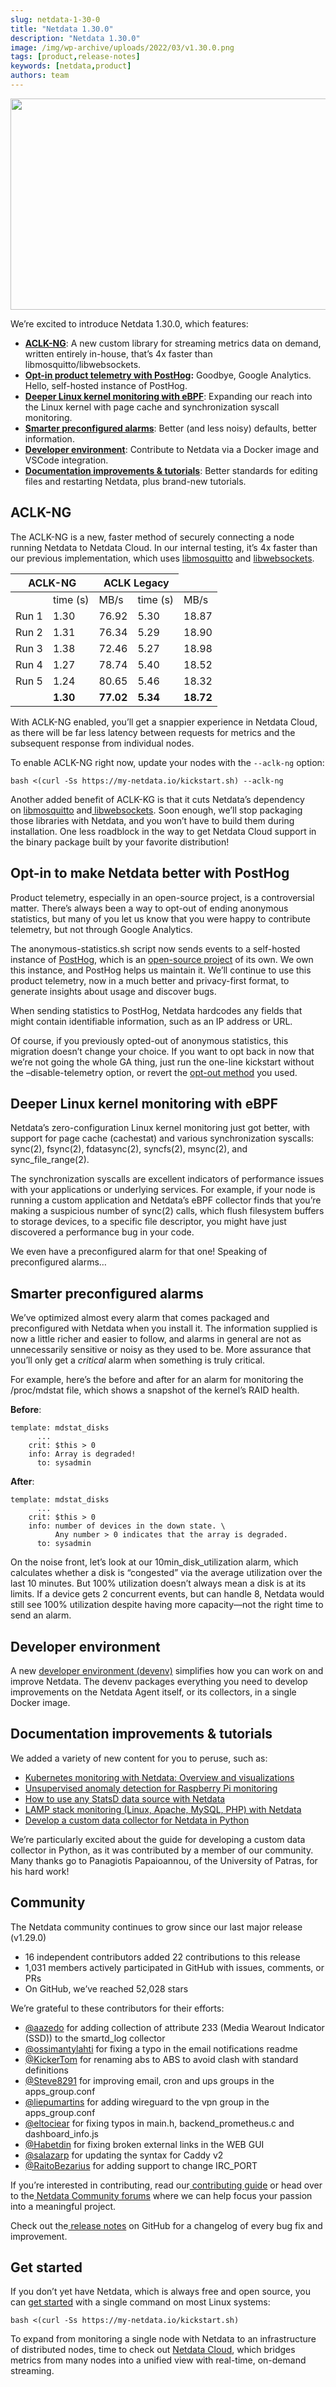 ```yaml
---
slug: netdata-1-30-0
title: "Netdata 1.30.0"
description: "Netdata 1.30.0"
image: /img/wp-archive/uploads/2022/03/v1.30.0.png
tags: [product,release-notes]
keywords: [netdata,product]
authors: team
---
```


<!--truncate-->

<img class="alignnone size-medium wp-image-16427" src="/img/wp-archive/uploads/2022/03/v1.30.0-600x338.png" alt="" width="600" height="338" />

We’re excited to introduce Netdata 1.30.0, which features:
<ul>
 	<li><a href="https://staging-www.netdata.cloud/blog/release-1-30-0/#h_13754275791617303933429" target="_blank" rel="noopener"><strong>ACLK-NG</strong></a>: A new custom library for streaming metrics data on demand, written entirely in-house, that’s 4x faster than libmosquitto/libwebsockets.</li>
 	<li><a href="https://staging-www.netdata.cloud/blog/release-1-30-0/#h_51169176821617303905806"><strong>Opt-in product telemetry with PostHog</strong></a><strong>:</strong> Goodbye, Google Analytics. Hello, self-hosted instance of PostHog.</li>
 	<li><strong><a href="https://staging-www.netdata.cloud/blog/release-1-30-0/#h_612104678161617303939018">Deeper Linux kernel monitoring with eBPF</a></strong>: Expanding our reach into the Linux kernel with page cache and synchronization syscall monitoring.</li>
 	<li><strong><a href="https://staging-www.netdata.cloud/blog/release-1-30-0/#h_327502801221617303950492">Smarter preconfigured alarms</a></strong>: Better (and less noisy) defaults, better information.</li>
 	<li><strong><a href="https://staging-www.netdata.cloud/blog/release-1-30-0/#h_282794194271617303959644">Developer environment</a></strong>: Contribute to Netdata via a Docker image and VSCode integration.</li>
 	<li><strong><a href="https://staging-www.netdata.cloud/blog/release-1-30-0/#h_740997254311617303965795">Documentation improvements &amp; tutorials</a></strong>: Better standards for editing files and restarting Netdata, plus brand-new tutorials.</li>
</ul>
<h2 id="h_13754275791617303933429">ACLK-NG</h2>
The ACLK-NG is a new, faster method of securely connecting a node running Netdata to Netdata Cloud. In our internal testing, it’s 4x faster than our previous implementation, which uses <a href="https://github.com/netdata/mosquitto" target="_blank" rel="noopener">libmosquitto</a> and <a href="https://github.com/warmcat/libwebsockets" target="_blank" rel="noopener">libwebsockets</a>.
<table id="tablepress-10" class="tablepress tablepress-id-10 tablepress-responsive" >
<thead>
<tr class="row-1 odd">
<th class="column-2" colspan="2">ACLK-NG</th>
<th class="column-4" colspan="2">ACLK Legacy</th>
</tr>
</thead>
<tbody class="row-hover">
<tr class="row-2 even">
<td class="column-1"></td>
<td class="column-2">time (s)</td>
<td class="column-3">MB/s</td>
<td class="column-4">time (s)</td>
<td class="column-5">MB/s</td>
</tr>
<tr class="row-3 odd">
<td class="column-1">Run 1</td>
<td class="column-2">1.30</td>
<td class="column-3">76.92</td>
<td class="column-4">5.30</td>
<td class="column-5">18.87</td>
</tr>
<tr class="row-4 even">
<td class="column-1">Run 2</td>
<td class="column-2">1.31</td>
<td class="column-3">76.34</td>
<td class="column-4">5.29</td>
<td class="column-5">18.90</td>
</tr>
<tr class="row-5 odd">
<td class="column-1">Run 3</td>
<td class="column-2">1.38</td>
<td class="column-3">72.46</td>
<td class="column-4">5.27</td>
<td class="column-5">18.98</td>
</tr>
<tr class="row-6 even">
<td class="column-1">Run 4</td>
<td class="column-2">1.27</td>
<td class="column-3">78.74</td>
<td class="column-4">5.40</td>
<td class="column-5">18.52</td>
</tr>
<tr class="row-7 odd">
<td class="column-1">Run 5</td>
<td class="column-2">1.24</td>
<td class="column-3">80.65</td>
<td class="column-4">5.46</td>
<td class="column-5">18.32</td>
</tr>
<tr class="row-8 even">
<td class="column-1"></td>
<td class="column-2"><strong>1.30</strong></td>
<td class="column-3"><strong>77.02</strong></td>
<td class="column-4"><strong>5.34</strong></td>
<td class="column-5"><strong>18.72</strong></td>
</tr>
</tbody>
</table>
With ACLK-NG enabled, you’ll get a snappier experience in Netdata Cloud, as there will be far less latency between requests for metrics and the subsequent response from individual nodes.

To enable ACLK-NG right now, update your nodes with the <code>--aclk-ng</code> option:
<pre class=" language-shell"><code class=" language-shell"><span class="token function">bash</span> <span class="token operator">&lt;</span><span class="token punctuation">(</span>curl -Ss https://my-netdata.io/kickstart.sh<span class="token punctuation">)</span> --aclk-ng</code></pre>
Another added benefit of ACLK-KG is that it cuts Netdata’s dependency on <a href="https://github.com/netdata/mosquitto" target="_blank" rel="noopener">libmosquitto</a> and<a href="https://github.com/warmcat/libwebsockets" target="_blank" rel="noopener"> libwebsockets</a>. Soon enough, we’ll stop packaging those libraries with Netdata, and you won’t have to build them during installation. One less roadblock in the way to get Netdata Cloud support in the binary package built by your favorite distribution!
<h2 id="h_51169176821617303905806">Opt-in to make Netdata better with PostHog</h2>
Product telemetry, especially in an open-source project, is a controversial matter. There’s always been a way to opt-out of ending anonymous statistics, but many of you let us know that you were happy to contribute telemetry, but not through Google Analytics.

The anonymous-statistics.sh script now sends events to a self-hosted instance of <a href="https://posthog.com/" target="_blank" rel="noopener">PostHog</a>, which is an <a href="https://github.com/posthog/posthog" target="_blank" rel="noopener">open-source project</a> of its own. We own this instance, and PostHog helps us maintain it. We’ll continue to use this product telemetry, now in a much better and privacy-first format, to generate insights about usage and discover bugs.

When sending statistics to PostHog, Netdata hardcodes any fields that might contain identifiable information, such as an IP address or URL.

Of course, if you previously opted-out of anonymous statistics, this migration doesn’t change your choice. If you want to opt back in now that we’re not going the whole GA thing, just run the one-line kickstart without the –disable-telemetry option, or revert the <a href="https://learn.netdata.cloud/docs/agent/anonymous-statistics#opt-out">opt-out method</a> you used.
<h2 id="h_612104678161617303939018">Deeper Linux kernel monitoring with eBPF</h2>
Netdata’s zero-configuration Linux kernel monitoring just got better, with support for page cache (cachestat) and various synchronization syscalls: sync(2), fsync(2), fdatasync(2), syncfs(2), msync(2), and sync_file_range(2).

The synchronization syscalls are excellent indicators of performance issues with your applications or underlying services. For example, if your node is running a custom application and Netdata’s eBPF collector finds that you’re making a suspicious number of sync(2) calls, which flush filesystem buffers to storage devices, to a specific file descriptor, you might have just discovered a performance bug in your code.

We even have a preconfigured alarm for that one! Speaking of preconfigured alarms…
<h2 id="h_327502801221617303950492">Smarter preconfigured alarms</h2>
We’ve optimized almost every alarm that comes packaged and preconfigured with Netdata when you install it. The information supplied is now a little richer and easier to follow, and alarms in general are not as unnecessarily sensitive or noisy as they used to be. More assurance that you’ll only get a <i>critical </i>alarm when something is truly critical.

For example, here’s the before and after for an alarm for monitoring the /proc/mdstat file, which shows a snapshot of the kernel’s RAID health.

<strong>Before</strong>:
<pre class=" language-yaml"><code class=" language-yaml">template: mdstat_disks
      ...
    crit: $this &gt; 0
    info: Array is degraded!
      to: sysadmin</code></pre>
<strong>After</strong>:
<pre class=" language-yaml"><code class=" language-yaml">template: mdstat_disks
      ...
    crit: $this &gt; 0
    info: number of devices in the down state. \
          Any number &gt; 0 indicates that the array is degraded.
      to: sysadmin</code></pre>
On the noise front, let’s look at our 10min_disk_utilization alarm, which calculates whether a disk is “congested” via the average utilization over the last 10 minutes. But 100% utilization doesn’t always mean a disk is at its limits. If a device gets 2 concurrent events, but can handle 8, Netdata would still see 100% utilization despite having more capacity—not the right time to send an alarm.
<h2 id="h_282794194271617303959644">Developer environment</h2>
A new <a href="https://github.com/netdata/community/tree/main/devenv">developer environment (devenv)</a> simplifies how you can work on and improve Netdata. The devenv packages everything you need to develop improvements on the Netdata Agent itself, or its collectors, in a single Docker image.
<h2 id="h_740997254311617303965795">Documentation improvements &amp; tutorials</h2>
We added a variety of new content for you to peruse, such as:
<ul>
 	<li><a href="https://learn.netdata.cloud/guides/monitor/kubernetes-k8s-netdata">Kubernetes monitoring with Netdata: Overview and visualizations</a></li>
 	<li><a href="https://learn.netdata.cloud/guides/monitor/raspberry-pi-anomaly-detection">Unsupervised anomaly detection for Raspberry Pi monitoring</a></li>
 	<li><a href="https://learn.netdata.cloud/guides/monitor/statsd">How to use any StatsD data source with Netdata</a></li>
 	<li><a href="https://learn.netdata.cloud/guides/monitor/lamp-stack">LAMP stack monitoring (Linux, Apache, MySQL, PHP) with Netdata</a></li>
 	<li><a href="https://learn.netdata.cloud/guides/python-collector">Develop a custom data collector for Netdata in Python</a></li>
</ul>
We’re particularly excited about the guide for developing a custom data collector in Python, as it was contributed by a member of our community. Many thanks go to Panagiotis Papaioannou, of the University of Patras, for his hard work!
<h2>Community</h2>
The Netdata community continues to grow since our last major release (v1.29.0)
<ul>
 	<li>16 independent contributors added 22 contributions to this release</li>
 	<li>1,031 members actively participated in GitHub with issues, comments, or PRs</li>
 	<li>On GitHub, we’ve reached 52,028 stars</li>
</ul>
We’re grateful to these contributors for their efforts:
<ul>
 	<li><a href="https://github.com/aazedo">@aazedo</a> for adding collection of attribute 233 (Media Wearout Indicator (SSD)) to the smartd_log collector</li>
 	<li><a href="https://github.com/ossimantylahti">@ossimantylahti</a> for fixing a typo in the email notifications readme</li>
 	<li><a href="https://github.com/KickerTom">@KickerTom</a> for renaming abs to ABS to avoid clash with standard definitions</li>
 	<li><a href="https://github.com/Steve8291">@Steve8291</a> for improving email, cron and ups groups in the apps_group.conf</li>
 	<li><a href="https://github.com/liepumartins">@liepumartins</a> for adding wireguard to the vpn group in the apps_group.conf</li>
 	<li><a href="https://github.com/eltociear">@eltociear</a> for fixing typos in main.h, backend_prometheus.c and dashboard_info.js</li>
 	<li><a href="https://github.com/Habetdin">@Habetdin</a> for fixing broken external links in the WEB GUI</li>
 	<li><a href="https://github.com/salazarp">@salazarp</a> for updating the syntax for Caddy v2</li>
 	<li><a href="https://github.com/RaitoBezarius">@RaitoBezarius</a> for adding support to change IRC_PORT</li>
</ul>
If you’re interested in contributing, read our<a href="https://learn.netdata.cloud/contribute/handbook"> contributing guide</a> or head over to the<a href="https://community.netdata.cloud/"> Netdata Community forums</a> where we can help focus your passion into a meaningful project.

Check out the<a href="https://github.com/netdata/netdata/releases"> release notes</a> on GitHub for a changelog of every bug fix and improvement.
<h2>Get started</h2>
If you don’t yet have Netdata, which is always free and open source, you can <a href="https://learn.netdata.cloud/docs/get">get started</a> with a single command on most Linux systems:
<pre class=" language-shell"><code class=" language-shell"><span class="token function">bash</span> <span class="token operator">&lt;</span><span class="token punctuation">(</span>curl -Ss https://my-netdata.io/kickstart.sh<span class="token punctuation">)</span></code></pre>
To expand from monitoring a single node with Netdata to an infrastructure of distributed nodes, time to check out <a href="https://app.netdata.cloud/sign-up?cloudRoute=/spaces">Netdata Cloud</a>, which bridges metrics from many nodes into a unified view with real-time, on-demand streaming.